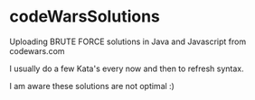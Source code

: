 # codeWarsSolutions
Uploading BRUTE FORCE solutions in Java and Javascript from codewars.com

I usually do a few Kata's every now and then to refresh syntax.

I am aware these solutions are not optimal :)
